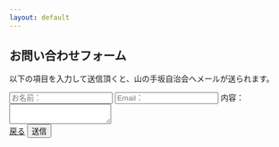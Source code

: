 ```yaml
---
layout: default
---
```


## お問い合わせフォーム

以下の項目を入力して送信頂くと、山の手坂自治会へメールが送られます。

<form
  action="https://formspree.io/myrjenex"
  method="POST"
>
  <label class="cp_iptxt">
    <input type="text" name="name" placeholder="お名前：">
    <i class="fa fa-user fa-lg fa-fw" aria-hidden="true"></i>
  </label>
  <label class="cp_iptxt">
    <input type="text" name="_replyto" placeholder="Email：">
    <i class="fa fa-mail fa-lg fa-fw" aria-hidden="true"></i>
  </label>
  <label class="cp_txtarea">
    <span>内容：</span>
    <textarea name="message"></textarea>
  </label>

  <!-- your other form fields go here -->

  <div class="btn_wrap">
    <a href="/" class="cancel_btn">戻る</a>
    <button class="submit_btn btn" type="submit">送信</button>
  </div>
</form>
